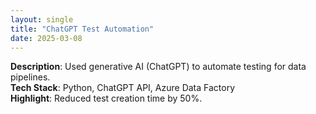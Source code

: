 ```yaml
---
layout: single
title: "ChatGPT Test Automation"
date: 2025-03-08
---
```


**Description**: Used generative AI (ChatGPT) to automate testing for data pipelines.  
**Tech Stack**: Python, ChatGPT API, Azure Data Factory  
**Highlight**: Reduced test creation time by 50%.